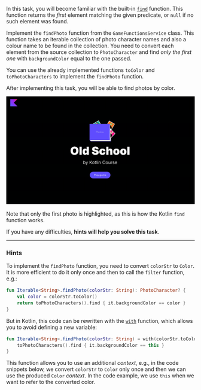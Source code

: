 In this task, you will become familiar with the built-in [`find`](https://kotlinlang.org/api/latest/jvm/stdlib/kotlin.collections/find.html) function. 
This function returns the _first_ element matching the given predicate, 
or `null` if no such element was found.

Implement the `findPhoto` function from the `GameFunctionsService` class.
This function takes an iterable collection of photo character names and 
also a colour name to be found in the collection.
You need to convert each element from the source collection to `PhotoCharacter` 
and find _only the first one_ with `backgroundColor` equal to the one passed.

You can use the already implemented functions `toColor` and `toPhotoCharacters` to implement the `findPhoto` function.

After implementing this task, you will be able to find photos by color.

<div class="hint" title="Click me to view the expected state of the application after completing this task">

![Current state](../../utils/src/main/resources/images/old/school/states/state_2.gif)

</div>

Note that only the first photo is highlighted, as this is how the Kotlin `find` function works.

If you have any difficulties, **hints will help you solve this task**.

----

### Hints

<div class="hint" title="Click me to learn about the 'with' function">

To implement the `findPhoto` function, you need to convert `colorStr` to `Color`. 
It is more efficient to do it only once and then to call the `filter` function, e.g.:
```kotlin
fun Iterable<String>.findPhoto(colorStr: String): PhotoCharacter? {
    val color = colorStr.toColor()
    return toPhotoCharacters().find { it.backgroundColor == color }
}
```

But in Kotlin, this code can be rewritten with the [`with`](https://kotlinlang.org/api/latest/jvm/stdlib/kotlin/with.html) function, which allows you 
to avoid defining a new variable:
```kotlin
fun Iterable<String>.findPhoto(colorStr: String) = with(colorStr.toColor()) {
    toPhotoCharacters().find { it.backgroundColor == this }
}
```

This function allows you to use an additional _context_, e.g., in the code snippets below, 
we convert `colorStr` to `Color` only once and then we can use the produced `Color` _context_.
In the code example, we use `this` when we want to refer to the converted color.
</div>

